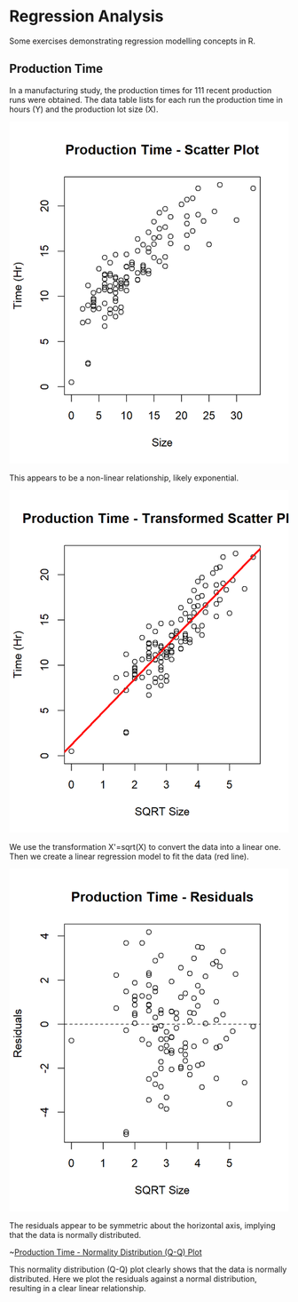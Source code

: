 # Regression Analysis

Some exercises demonstrating regression modelling concepts in R.

## Production Time

In a manufacturing study, the production times for 111 recent production runs were obtained. 
The data table lists for each run the production time in hours (Y) and the production lot size (X).

![Production Time - Scatter Plot](https://github.com/brendan-bassett/Regression-Analysis/blob/main/output/Production%20Time%20-%20Scatter%20Plot)

This appears to be a non-linear relationship, likely exponential. 

![Production Time - Transformed Scatter Plot](https://github.com/brendan-bassett/Regression-Analysis/blob/main/output/Production%20Time%20-%20Transformed%20Scatter%20Plot)

We use the transformation X'=sqrt(X) to convert the data into a linear one. Then we create a linear
regression model to fit the data (red line).

![Production Time - Residuals](https://github.com/brendan-bassett/Regression-Analysis/blob/main/output/Production%20Time%20-%20Residuals)

The residuals appear to be symmetric about the horizontal axis, implying that the data is normally distributed.

~[Production Time - Normality Distribution (Q-Q) Plot](https://github.com/brendan-bassett/Regression-Analysis/blob/main/output/Production%20Time%20-%20Q-Q%20Plot)

This normality distribution (Q-Q) plot clearly shows that the data is normally distributed. Here we plot the 
residuals against a normal distribution, resulting in a clear linear relationship.